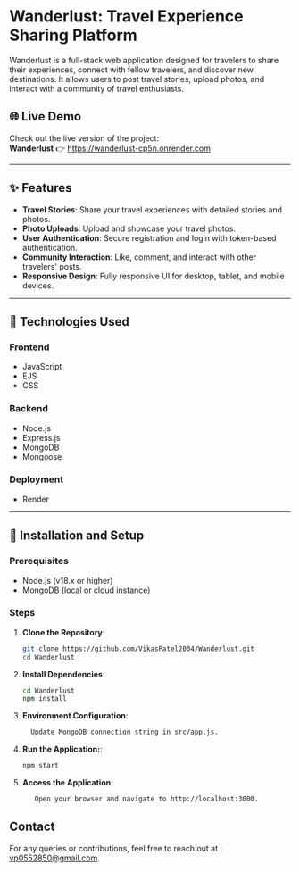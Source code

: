 # Wanderlust: Travel Experience Sharing Platform

Wanderlust is a full-stack web application designed for travelers to share their experiences, connect with fellow travelers, and discover new destinations. It allows users to post travel stories, upload photos, and interact with a community of travel enthusiasts.

## 🌐 Live Demo

Check out the live version of the project:  
**Wanderlust** 👉 https://wanderlust-cp5n.onrender.com

---

## ✨ Features

- **Travel Stories**: Share your travel experiences with detailed stories and photos.
- **Photo Uploads**: Upload and showcase your travel photos.
- **User Authentication**: Secure registration and login with token-based authentication.
- **Community Interaction**: Like, comment, and interact with other travelers' posts.
- **Responsive Design**: Fully responsive UI for desktop, tablet, and mobile devices.

---

## 🔧 Technologies Used

### Frontend
- JavaScript  
- EJS  
- CSS

### Backend
- Node.js  
- Express.js  
- MongoDB  
- Mongoose

### Deployment
- Render

---

## 🚀 Installation and Setup

### Prerequisites
- Node.js (v18.x or higher)
- MongoDB (local or cloud instance)

### Steps

1. **Clone the Repository**:

   ```bash
   git clone https://github.com/VikasPatel2004/Wanderlust.git
   cd Wanderlust
   ```

2. **Install Dependencies**:
   
     ```bash
     cd Wanderlust
     npm install
     ```

3. **Environment Configuration**:

     ```bash
       Update MongoDB connection string in src/app.js.
     ```
 
4. **Run the Application:**:

    ```bash
   npm start
     ```

5. **Access the Application**:

    ```bash
       Open your browser and navigate to http://localhost:3000.
     ```
 

## Contact
For any queries or contributions, feel free to reach out at : vp0552850@gmail.com.



